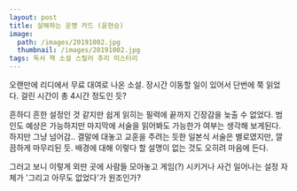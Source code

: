 ```yaml
---
layout: post
title: 살해하는 운명 카드 (윤현승)
image:
  path: /images/20191002.jpg
  thumbnail: /images/20191002.jpg
tags: 독서 책 소설 스릴러 추리 미스터리
---
```


오랜만에 리디에서 무료 대여로 나온 소설. 장시간 이동할 일이 있어서 단번에 쭉 읽었다. 걸린 시간이 총 4시간 정도인 듯?


흔하디 흔한 설정인 것 같지만 쉽게 읽히는 필력에 끝까지 긴장감을 늦출 수 없었다. 범인도 예상은 가능하지만 마지막에 서술을 읽어봐도 가능한가 여부는 생각해 보게된다. 하지만 그냥 넘어감.. 결말에 대놓고 교훈을 주려는 듯한 일본식 서술은 별로였지만, 깔끔하게 마무리된 듯. 배경에 대해 이렇다 할 설명이 없는 것도 오히려 마음에 든다.


그러고 보니 이렇게 외딴 곳에 사람들 모아놓고 게임(?) 시키거나 사건 일어나는 설정 자체가 '그리고 아무도 없었다'가 원조인가?
